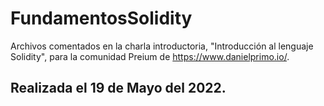 # FundamentosSolidity
Archivos comentados en la charla introductoria, "Introducción al lenguaje Solidity", para la comunidad Preium de https://www.danielprimo.io/. 
## Realizada el **19 de Mayo del 2022**. 